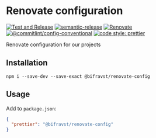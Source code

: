 # Renovate configuration

[![Test and Release](https://github.com/bifravst/renovate-config/actions/workflows/test-and-release.yaml/badge.svg)](https://github.com/bifravst/renovate-config/actions/workflows/test-and-release.yaml)
[![semantic-release](https://img.shields.io/badge/%20%20%F0%9F%93%A6%F0%9F%9A%80-semantic--release-e10079.svg)](https://github.com/semantic-release/semantic-release)
[![Renovate](https://img.shields.io/badge/renovate-enabled-brightgreen.svg)](https://renovatebot.com)
[![@commitlint/config-conventional](https://img.shields.io/badge/%40commitlint-config--conventional-brightgreen)](https://github.com/conventional-changelog/commitlint/tree/master/@commitlint/config-conventional)
[![code style: prettier](https://img.shields.io/badge/code_style-prettier-ff69b4.svg)](https://github.com/prettier/prettier/)

Renovate configuration for our projects

## Installation

    npm i --save-dev --save-exact @bifravst/renovate-config

## Usage

Add to `package.json`:

```json
{
  "prettier": "@bifravst/renovate-config"
}
```
